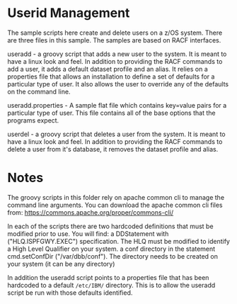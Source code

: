 # Userid Management
The sample scripts here create and delete users on a z/OS system. There are
three files in this sample. The samples are based on RACF interfaces.

useradd - a groovy script that adds a new user to the system. It is meant to
          have a linux look and feel. In addition to providing the RACF commands
          to add a user, it adds a default dataset profile and an alias. It
          relies on a properties file that allows an installation to define a
          set of defaults for a particular type of user. It also allows the
          user to override any of the defaults on the command line.

useradd.properties - A sample flat file which contains key=value pairs for a
                     particular type of user. This file contains all of the base
                     options that the programs expect.

userdel - a groovy script that deletes a user from the system. It is meant to
          have a linux look and feel. In addition to providing the RACF commands
          to delete a user from it's database, it removes the dataset profile
          and alias.

# Notes
The groovy scripts in this folder rely on apache common cli to manage the
command line arguments. You can download the apache common cli files from:
https://commons.apache.org/proper/commons-cli/

In each of the scripts there are two hardcoded definitions that must be
modified prior to use. You will find:
a DDStatement with ("HLQ.ISPFGWY.EXEC") specification. The HLQ must be modified
to identify a High Level Qualifier on your system.
a conf directory in the statement cmd.setConfDir ("/var/dbb/conf"). The
directory needs to be created on your system (it can be any directory)

In addition the useradd script points to a properties file that has been
hardcoded to a default `/etc/IBM/` directory. This is to allow the useradd script
be run with those defaults identified.
